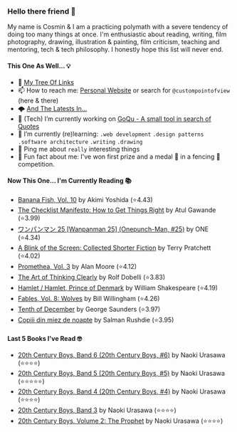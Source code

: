 ### Hello there friend 👋

My name is Cosmin & I am a practicing polymath with a severe tendency of doing too many things at once.
I'm enthusiastic about reading, writing, film photography, drawing, illustration & painting, film criticism, teaching and mentoring, tech & tech philosophy.
I honestly hope this list will never end. 

#### This One As Well... 💡
- 🌲 [My Tree Of Links](https://linktr.ee/custompointofview)
- 📫 How to reach me: [Personal Website](https://custompointofview.com/) or search for `@custompointofview` (here & there)
- 🌩️ [And The Latests In...](https://custompointofview.com/latests)
- 🔭 (Tech) I’m currently working on [GoQu - A small tool in search of Quotes](https://github.com/custompointofview/goqu)
- 🌱 I’m currently (re)learning: `.web development` `.design patterns` `.software architecture` `.writing` `.drawing` 
- 💬 Ping me about `really` interesting things
- 🐡 Fun fact about me: I've won first prize and a medal 🥇 in a fencing 🤺 competition.

#### Now This One... I'm Currently Reading 📚
<!-- GOODREADS-LIST:START -->
- [Banana Fish, Vol. 10](https://www.goodreads.com/review/show/4602429210?utm_medium=api&utm_source=rss) by Akimi Yoshida (⭐️4.43)
- [The Checklist Manifesto: How to Get Things Right](https://www.goodreads.com/review/show/4452663897?utm_medium=api&utm_source=rss) by Atul Gawande (⭐️3.99)
- [ワンパンマン 25 [Wanpanman 25] (Onepunch-Man, #25)](https://www.goodreads.com/review/show/4416181319?utm_medium=api&utm_source=rss) by ONE (⭐️4.34)
- [A Blink of the Screen: Collected Shorter Fiction](https://www.goodreads.com/review/show/3570112383?utm_medium=api&utm_source=rss) by Terry Pratchett (⭐️4.02)
- [Promethea, Vol. 3](https://www.goodreads.com/review/show/3403029181?utm_medium=api&utm_source=rss) by Alan Moore (⭐️4.12)
- [The Art of Thinking Clearly](https://www.goodreads.com/review/show/3398126985?utm_medium=api&utm_source=rss) by Rolf Dobelli (⭐️3.83)
- [Hamlet / Hamlet, Prince of Denmark](https://www.goodreads.com/review/show/3395531630?utm_medium=api&utm_source=rss) by William Shakespeare (⭐️4.19)
- [Fables, Vol. 8: Wolves](https://www.goodreads.com/review/show/3084491891?utm_medium=api&utm_source=rss) by Bill Willingham (⭐️4.26)
- [Tenth of December](https://www.goodreads.com/review/show/3349948960?utm_medium=api&utm_source=rss) by George Saunders (⭐️3.97)
- [Copiii din miez de noapte](https://www.goodreads.com/review/show/2605011709?utm_medium=api&utm_source=rss) by Salman Rushdie (⭐️3.95)
<!-- GOODREADS-LIST:END -->

#### Last 5 Books I've Read 🤓
<!-- GOODREADS-READ-LIST:START -->
- [20th Century Boys, Band 6 (20th Century Boys, #6)](https://www.goodreads.com/review/show/4866660784?utm_medium=api&utm_source=rss) by Naoki Urasawa (⭐⭐⭐⭐)
- [20th Century Boys, Band 5 (20th Century Boys, #5)](https://www.goodreads.com/review/show/4866660775?utm_medium=api&utm_source=rss) by Naoki Urasawa (⭐⭐⭐⭐⭐)
- [20th Century Boys, Band 4 (20th Century Boys, #4)](https://www.goodreads.com/review/show/4866660755?utm_medium=api&utm_source=rss) by Naoki Urasawa (⭐⭐⭐⭐)
- [20th Century Boys, Band 3](https://www.goodreads.com/review/show/4866660744?utm_medium=api&utm_source=rss) by Naoki Urasawa (⭐⭐⭐⭐)
- [20th Century Boys, Volume 2: The Prophet](https://www.goodreads.com/review/show/4866659875?utm_medium=api&utm_source=rss) by Naoki Urasawa (⭐⭐⭐⭐)
<!-- GOODREADS-READ-LIST:END -->

<!-- #### Some Stats 👷 -->
<!--START_SECTION:waka-->
<!--END_SECTION:waka--> 

